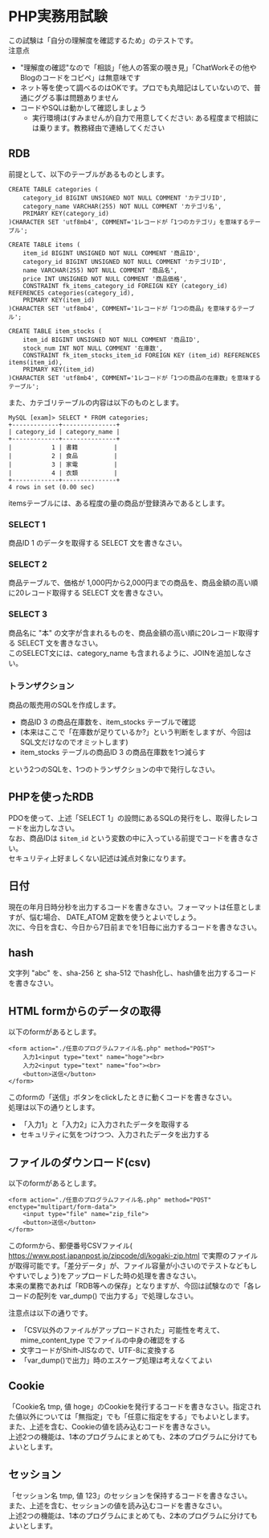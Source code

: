 ﻿# PHP実務用試験

この試験は「自分の理解度を確認するため」のテストです。  
注意点

- "理解度の確認"なので「相談」「他人の答案の覗き見」「ChatWorkその他やBlogのコードをコピペ」は無意味です
- ネット等を使って調べるのはOKです。プロでも丸暗記はしていないので、普通にググる事は問題ありません
- コードやSQLは動かして確認しましょう
    - 実行環境は(すみませんが)自力で用意してください: ある程度まで相談には乗ります。教務経由で連絡してください

## RDB

前提として、以下のテーブルがあるものとします。  

```
CREATE TABLE categories (
    category_id BIGINT UNSIGNED NOT NULL COMMENT 'カテゴリID',
    category_name VARCHAR(255) NOT NULL COMMENT 'カテゴリ名',
    PRIMARY KEY(category_id)
)CHARACTER SET 'utf8mb4', COMMENT='1レコードが「1つのカテゴリ」を意味するテーブル';

CREATE TABLE items (
    item_id BIGINT UNSIGNED NOT NULL COMMENT '商品ID',
    category_id BIGINT UNSIGNED NOT NULL COMMENT 'カテゴリID',
    name VARCHAR(255) NOT NULL COMMENT '商品名',
    price INT UNSIGNED NOT NULL COMMENT '商品価格',
    CONSTRAINT fk_items_category_id FOREIGN KEY (category_id) REFERENCES categories(category_id),
    PRIMARY KEY(item_id)
)CHARACTER SET 'utf8mb4', COMMENT='1レコードが「1つの商品」を意味するテーブル';

CREATE TABLE item_stocks (
    item_id BIGINT UNSIGNED NOT NULL COMMENT '商品ID',
    stock_num INT NOT NULL COMMENT '在庫数',
    CONSTRAINT fk_item_stocks_item_id FOREIGN KEY (item_id) REFERENCES items(item_id),
    PRIMARY KEY(item_id)
)CHARACTER SET 'utf8mb4', COMMENT='1レコードが「1つの商品の在庫数」を意味するテーブル';
```

また、カテゴリテーブルの内容は以下のものとします。  
```
MySQL [exam]> SELECT * FROM categories;
+-------------+---------------+
| category_id | category_name |
+-------------+---------------+
|           1 | 書籍          |
|           2 | 食品          |
|           3 | 家電          |
|           4 | 衣類          |
+-------------+---------------+
4 rows in set (0.00 sec)
```

itemsテーブルには、ある程度の量の商品が登録済みであるとします。  

### SELECT 1

商品ID 1 のデータを取得する SELECT 文を書きなさい。  

### SELECT 2

商品テーブルで、価格が 1,000円から2,000円までの商品を、商品金額の高い順に20レコード取得する SELECT 文を書きなさい。  

### SELECT 3

商品名に "本" の文字が含まれるものを、商品金額の高い順に20レコード取得する SELECT 文を書きなさい。  
このSELECT文には、category_name も含まれるように、JOINを追加しなさい。  

### トランザクション

商品の販売用のSQLを作成します。

- 商品ID 3 の商品在庫数を、item_stocks テーブルで確認
- (本来はここで「在庫数が足りているか?」という判断をしますが、今回はSQL文だけなのでオミットします)
- item_stocks テーブルの商品ID 3 の商品在庫数を1つ減らす

という2つのSQLを、1つのトランザクションの中で発行しなさい。  

## PHPを使ったRDB

PDOを使って、上述「SELECT 1」の設問にあるSQLの発行をし、取得したレコードを出力しなさい。  
なお、商品IDは `$item_id` という変数の中に入っている前提でコードを書きなさい。  
セキュリティ上好ましくない記述は減点対象になります。  

## 日付

現在の年月日時分秒を出力するコードを書きなさい。フォーマットは任意としますが、悩む場合、 DATE_ATOM 定数を使うとよいでしょう。  
次に、今日を含む、今日から7日前までを1日毎に出力するコードを書きなさい。  

## hash

文字列 "abc" を、sha-256 と sha-512 でhash化し、hash値を出力するコードを書きなさい。

## HTML formからのデータの取得

以下のformがあるとします。

```
<form action="./任意のプログラムファイル名.php" method="POST">
    入力1<input type="text" name="hoge"><br>
    入力2<input type="text" name="foo"><br>
    <button>送信</button>
</form>
```

このformの「送信」ボタンをclickしたときに動くコードを書きなさい。  
処理は以下の通りとします。  

- 「入力1」と「入力2」に入力されたデータを取得する
- セキュリティに気をつけつつ、入力されたデータを出力する

## ファイルのダウンロード(csv)

以下のformがあるとします。

```
<form action="./任意のプログラムファイル名.php" method="POST" enctype="multipart/form-data">
    <input type="file" name="zip_file">
    <button>送信</button>
</form>
```

このformから、郵便番号CSVファイル( https://www.post.japanpost.jp/zipcode/dl/kogaki-zip.html で実際のファイルが取得可能です。「差分データ」が、ファイル容量が小さいのでテストなどもしやすいでしょう)をアップロードした時の処理を書きなさい。  
本来の業務であれば「RDB等への保存」となりますが、今回は試験なので「各レコードの配列を var_dump() で出力する」で処理しなさい。

注意点は以下の通りです。  

- 「CSV以外のファイルがアップロードされた」可能性を考えて、 mime_content_type でファイルの中身の確認をする
- 文字コードがShift-JISなので、UTF-8に変換する
- 「var_dump()で出力」時のエスケープ処理は考えなくてよい

## Cookie

「Cookie名 tmp, 値 hoge」のCookieを発行するコードを書きなさい。指定された値以外については「無指定」でも「任意に指定をする」でもよいとします。  
また、上述を含む、Cookieの値を読み込むコードを書きなさい。  
上述2つの機能は、1本のプログラムにまとめても、2本のプログラムに分けてもよいとします。  

## セッション

「セッション名 tmp, 値 123」のセッションを保持するコードを書きなさい。  
また、上述を含む、セッションの値を読み込むコードを書きなさい。  
上述2つの機能は、1本のプログラムにまとめても、2本のプログラムに分けてもよいとします。  
